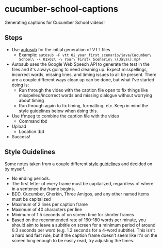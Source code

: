 # cucumber-school-captions

Generating captions for Cucumber School videos!

## Steps

* Use [autosub](https://github.com/agermanidis/autosub) for the initial generation of VTT files.
  * Example: `autosub -F vtt 02_your_first_scenario/java/Cucumber\ School\ -\ 01x02\ -\ Your\ First\ Scenario\ \(Java\).mp4`
* Autosub uses the Google Web Speech API to generate the test in the files and it's always going to need cleaning up. Expect misspellings, incorrect words, missing lines, and timing issues to all be present. There are a couple different ways clean up can be done, but what I've started doing is:
  * Run through the video with the caption file open to fix things like misspelled/incorrect words and missing dialogue without worrying about timing
  * Run through again to fix timing, formatting, etc. Keep in mind the style guidelines below when doing this.
* Use ffmpeg to combine the caption file with the video
  * Command tbd
* Upload
  * Location tbd
* Success!

## Style Guidelines

Some notes taken from a couple different [style guidelines](http://bbc.github.io/subtitle-guidelines/) and decided on by myself.

* No ending periods.
* The first letter of every frame must be capitalized, regardless of where in a sentence the frame begins.
* BDD, Cucumber, Gherkin, Three Amigos, and any other named items must be capitalized
* Maximum of 2 lines per caption frame
* Maximum of 40 characters per line
* Minimum of 1.5 seconds of on screen time for shorter frames
* Based on the recommended rate of 160-180 words per minute, you should aim to leave a subtitle on screen for a minimum period of around 0.3 seconds per word (e.g. 1.2 seconds for a 4-word subtitle). This isn't a hard and fast rule, but if the caption frame doesn't seem like it's on the screen long enough to be easily read, try adjusting the times.